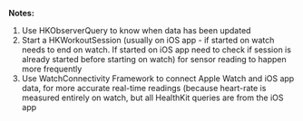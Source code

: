 **Notes:**

 1. Use HKObserverQuery to know when data has been updated
 2. Start a HKWorkoutSession (usually on iOS app - if started on watch needs to end on watch. If started on iOS app need to check if session is already started before starting on watch) for sensor reading to happen more frequently
 3. Use WatchConnectivity Framework to connect Apple Watch and iOS app data, for more accurate real-time readings (because heart-rate is measured entirely on watch, but all HealthKit queries are from the iOS app
